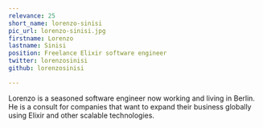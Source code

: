 ```yaml
---
relevance: 25
short_name: lorenzo-sinisi
pic_url: lorenzo-sinisi.jpg
firstname: Lorenzo
lastname: Sinisi
position: Freelance Elixir software engineer
twitter: lorenzosinisi
github: lorenzosinisi

---
```

<p>Lorenzo is a seasoned software engineer now working and living in Berlin. He is a consult for companies that want to expand their business globally using Elixir and other scalable technologies. </p>